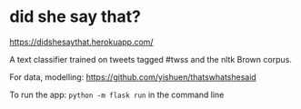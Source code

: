 # did she say that?

https://didshesaythat.herokuapp.com/

A text classifier trained on tweets tagged #twss and the nltk Brown corpus.

For data, modelling: https://github.com/yishuen/thatswhatshesaid

To run the app: `python -m flask run` in the command line
